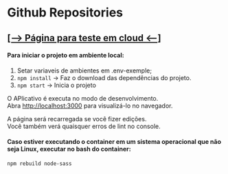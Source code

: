 # Github Repositories

## [[--> Página para teste em cloud <--]](https://github-repositories-azmbth66e-github-repositories.vercel.app/)

#### Para iniciar o projeto em ambiente local:

1. Setar variaveis de ambientes em .env-exemple;
2. `npm install` -> Faz o download das dependências do projeto.
3. `npm start` -> Inicia o projeto

O APlicativo é executa no modo de desenvolvimento.\
Abra [http://localhost:3000](http://localhost:3000) para visualizá-lo no navegador.

A página será recarregada se você fizer edições. \
Você também verá quaisquer erros de lint no console.

#### Caso estiver executando o container em um sistema operacional que não seja Linux, executar no bash do container:

    npm rebuild node-sass
